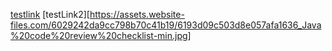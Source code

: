 [testlink](https://ucsd-cse12-sp22.github.io/)
[testLink2][https://assets.website-files.com/6029242da9cc798b70c41b19/6193d09c503d8e057afa1636_Java%20code%20review%20checklist-min.jpg]